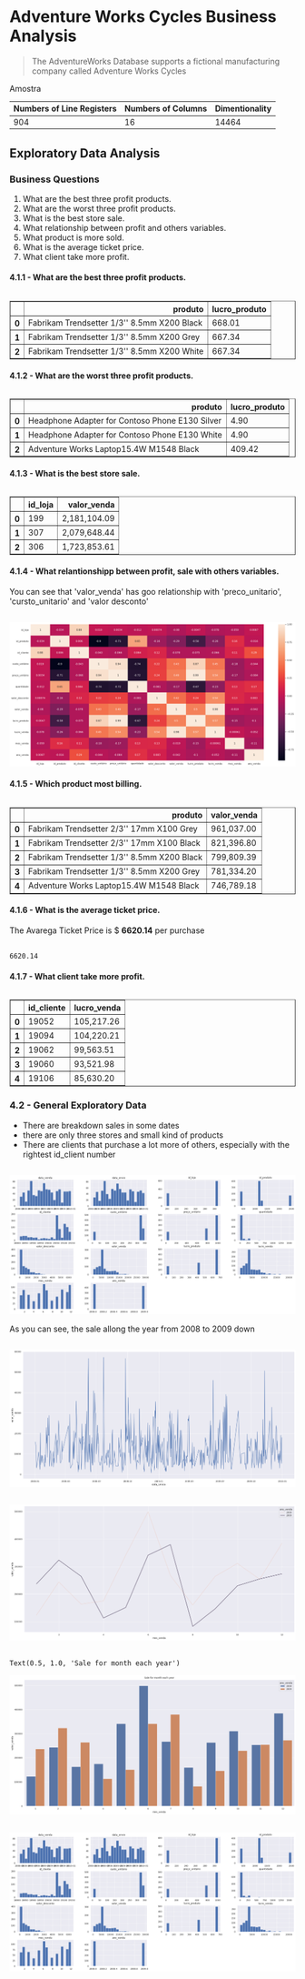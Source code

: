 # Adventure Works Cycles Business Analysis

> The AdventureWorks Database supports a fictional manufacturing company called Adventure Works Cycles

Amostra

|Numbers of Line Registers|Numbers of Columns|Dimentionality
|----|----|-----
|904 | 16 | 14464

## Exploratory Data Analysis

### Business Questions

1. What are the best three profit products.
2. What are the worst three profit products.
3. What is the best store sale.
4. What relationship between profit and others variables.
5. What product is more sold.
6. What is the average ticket price.
7. What client take more profit.

#### 4.1.1 - What are the best three profit products.


```python

```




<div>
<style scoped>
    .dataframe tbody tr th:only-of-type {
        vertical-align: middle;
    }

    .dataframe tbody tr th {
        vertical-align: top;
    }

    .dataframe thead th {
        text-align: right;
    }
</style>
<table border="1" class="dataframe">
  <thead>
    <tr style="text-align: right;">
      <th></th>
      <th>produto</th>
      <th>lucro_produto</th>
    </tr>
  </thead>
  <tbody>
    <tr>
      <th>0</th>
      <td>Fabrikam Trendsetter 1/3'' 8.5mm X200 Black</td>
      <td>668.01</td>
    </tr>
    <tr>
      <th>1</th>
      <td>Fabrikam Trendsetter 1/3'' 8.5mm X200 Grey</td>
      <td>667.34</td>
    </tr>
    <tr>
      <th>2</th>
      <td>Fabrikam Trendsetter 1/3'' 8.5mm X200 White</td>
      <td>667.34</td>
    </tr>
  </tbody>
</table>
</div>



#### 4.1.2 - What are the worst three profit products.


```python

```




<div>
<style scoped>
    .dataframe tbody tr th:only-of-type {
        vertical-align: middle;
    }

    .dataframe tbody tr th {
        vertical-align: top;
    }

    .dataframe thead th {
        text-align: right;
    }
</style>
<table border="1" class="dataframe">
  <thead>
    <tr style="text-align: right;">
      <th></th>
      <th>produto</th>
      <th>lucro_produto</th>
    </tr>
  </thead>
  <tbody>
    <tr>
      <th>0</th>
      <td>Headphone Adapter for Contoso Phone E130 Silver</td>
      <td>4.90</td>
    </tr>
    <tr>
      <th>1</th>
      <td>Headphone Adapter for Contoso Phone E130 White</td>
      <td>4.90</td>
    </tr>
    <tr>
      <th>2</th>
      <td>Adventure Works Laptop15.4W M1548 Black</td>
      <td>409.42</td>
    </tr>
  </tbody>
</table>
</div>



#### 4.1.3 - What is the best store sale.


```python

```




<div>
<style scoped>
    .dataframe tbody tr th:only-of-type {
        vertical-align: middle;
    }

    .dataframe tbody tr th {
        vertical-align: top;
    }

    .dataframe thead th {
        text-align: right;
    }
</style>
<table border="1" class="dataframe">
  <thead>
    <tr style="text-align: right;">
      <th></th>
      <th>id_loja</th>
      <th>valor_venda</th>
    </tr>
  </thead>
  <tbody>
    <tr>
      <th>0</th>
      <td>199</td>
      <td>2,181,104.09</td>
    </tr>
    <tr>
      <th>1</th>
      <td>307</td>
      <td>2,079,648.44</td>
    </tr>
    <tr>
      <th>2</th>
      <td>306</td>
      <td>1,723,853.61</td>
    </tr>
  </tbody>
</table>
</div>



#### 4.1.4 - What relantionshipp between profit, sale with others variables.

You can see that 'valor_venda' has goo relationship with 'preco_unitario', 'cursto_unitario' and 'valor desconto'


```python

```


    
![png](output_15_0.png)
    


#### 4.1.5 - Which product most billing.


```python

```




<div>
<style scoped>
    .dataframe tbody tr th:only-of-type {
        vertical-align: middle;
    }

    .dataframe tbody tr th {
        vertical-align: top;
    }

    .dataframe thead th {
        text-align: right;
    }
</style>
<table border="1" class="dataframe">
  <thead>
    <tr style="text-align: right;">
      <th></th>
      <th>produto</th>
      <th>valor_venda</th>
    </tr>
  </thead>
  <tbody>
    <tr>
      <th>0</th>
      <td>Fabrikam Trendsetter 2/3'' 17mm X100 Grey</td>
      <td>961,037.00</td>
    </tr>
    <tr>
      <th>1</th>
      <td>Fabrikam Trendsetter 2/3'' 17mm X100 Black</td>
      <td>821,396.80</td>
    </tr>
    <tr>
      <th>2</th>
      <td>Fabrikam Trendsetter 1/3'' 8.5mm X200 Black</td>
      <td>799,809.39</td>
    </tr>
    <tr>
      <th>3</th>
      <td>Fabrikam Trendsetter 1/3'' 8.5mm X200 Grey</td>
      <td>781,334.20</td>
    </tr>
    <tr>
      <th>4</th>
      <td>Adventure Works Laptop15.4W M1548 Black</td>
      <td>746,789.18</td>
    </tr>
  </tbody>
</table>
</div>



#### 4.1.6 - What is the average ticket price.

The Avarega Ticket Price is $ **6620.14** per purchase


```python

```




    6620.14



#### 4.1.7 - What client take more profit.


```python

```




<div>
<style scoped>
    .dataframe tbody tr th:only-of-type {
        vertical-align: middle;
    }

    .dataframe tbody tr th {
        vertical-align: top;
    }

    .dataframe thead th {
        text-align: right;
    }
</style>
<table border="1" class="dataframe">
  <thead>
    <tr style="text-align: right;">
      <th></th>
      <th>id_cliente</th>
      <th>lucro_venda</th>
    </tr>
  </thead>
  <tbody>
    <tr>
      <th>0</th>
      <td>19052</td>
      <td>105,217.26</td>
    </tr>
    <tr>
      <th>1</th>
      <td>19094</td>
      <td>104,220.21</td>
    </tr>
    <tr>
      <th>2</th>
      <td>19062</td>
      <td>99,563.51</td>
    </tr>
    <tr>
      <th>3</th>
      <td>19060</td>
      <td>93,521.98</td>
    </tr>
    <tr>
      <th>4</th>
      <td>19106</td>
      <td>85,630.20</td>
    </tr>
  </tbody>
</table>
</div>



### 4.2 - General Exploratory Data

- There are breakdown sales in some dates
- there are only three stores and small kind of products
- There are clients that purchase a lot more of others, especially with the rightest id_client number


```python

```


    
![png](output_25_0.png)
    


As you can see, the sale allong the year from 2008 to 2009 down


```python

```


    
![png](output_27_0.png)
    



```python

```


    
![png](output_28_0.png)
    



```python

```




    Text(0.5, 1.0, 'Sale for month each year')




    
![png](output_29_1.png)
    



```python

```


    
![png](output_30_0.png)
    

